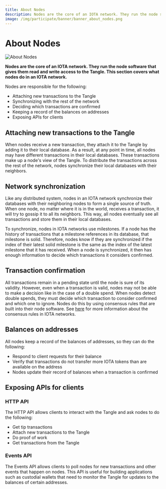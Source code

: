 ```yaml
---
title: About Nodes
description: Nodes are the core of an IOTA network. They run the node software that gives them read and write access to the Tangle.
image: /img/participate/banner/banner_about_nodes.png
---
```


# About Nodes

![About Nodes](/img/participate/banner/banner_about_nodes.png)

**Nodes are the core of an IOTA network. They run the node software that gives them read and write access to the Tangle. This section covers what nodes do in an IOTA network.**

Nodes are responsible for the following:

- Attaching new transactions to the Tangle
- Synchronizing with the rest of the network
- Deciding which transactions are confirmed
- Keeping a record of the balances on addresses
- Exposing APIs for clients

## Attaching new transactions to the Tangle

When nodes receive a new transaction, they attach it to the Tangle by adding it to their local database. As a result, at any point in time, all nodes may have different transactions in their local databases. These transactions make up a node's view of the Tangle. To distribute the transactions across the rest of the network, nodes synchronize their local databases with their neighbors.

## Network synchronization

Like any distributed system, nodes in an IOTA network synchronize their databases with their neighboring nodes to form a single source of truth. When one node, no matter where it is in the world, receives a transaction, it will try to gossip it to all its neighbors. This way, all nodes eventually see all transactions and store them in their local databases.

To synchronize, nodes in IOTA networks use milestones. If a node has the history of transactions that a milestone references in its database, that milestone is solid. Therefore, nodes know if they are synchronized if the index of their latest solid milestone is the same as the index of the latest milestone that it has received. When a node is synchronized, it then has enough information to decide which transactions it considers confirmed.

## Transaction confirmation

All transactions remain in a pending state until the node is sure of its validity. However, even when a transaction is valid, nodes may not be able to make a decision like in the case of a double spend. When nodes detect double spends, they must decide which transaction to consider confirmed and which one to ignore. Nodes do this by using consensus rules that are built into their node software. See [here](/learn/about-iota/an-introduction-to-iota#consensus-in-the-tangle) for more information about the consensus rules in IOTA networks.

## Balances on addresses

All nodes keep a record of the balances of addresses, so they can do the following:

- Respond to client requests for their balance
- Verify that transactions do not transfer more IOTA tokens than are available on the address
- Nodes update their record of balances when a transaction is confirmed

## Exposing APIs for clients

### HTTP API

The HTTP API allows clients to interact with the Tangle and ask nodes to do the following:

- Get tip transactions
- Attach new transactions to the Tangle
- Do proof of work
- Get transactions from the Tangle

### Events API

The Events API allows clients to poll nodes for new transactions and other events that happen on nodes. This API is useful for building applications such as custodial wallets that need to monitor the Tangle for updates to the balances of certain addresses.
